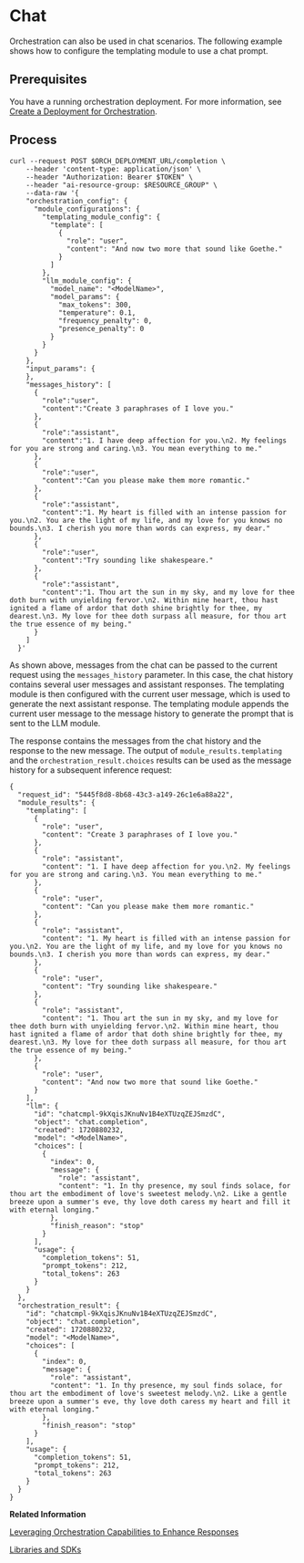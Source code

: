 <!-- loio39321a9f02c5486fafd76ec565cd9638 -->

# Chat

Orchestration can also be used in chat scenarios. The following example shows how to configure the templating module to use a chat prompt.



<a name="loio39321a9f02c5486fafd76ec565cd9638__section_vr2_rpj_12c"/>

## Prerequisites

You have a running orchestration deployment. For more information, see [Create a Deployment for Orchestration](create-a-deployment-for-orchestration-4387aa7.md).



<a name="loio39321a9f02c5486fafd76ec565cd9638__section_chv_4qj_12c"/>

## Process

```
curl --request POST $ORCH_DEPLOYMENT_URL/completion \
    --header 'content-type: application/json' \
    --header "Authorization: Bearer $TOKEN" \
    --header "ai-resource-group: $RESOURCE_GROUP" \
    --data-raw '{
    "orchestration_config": {
      "module_configurations": {
        "templating_module_config": {
          "template": [
            {
              "role": "user",
              "content": "And now two more that sound like Goethe."
            }
          ]
        },
        "llm_module_config": {
          "model_name": "<ModelName>",
          "model_params": {
            "max_tokens": 300,
            "temperature": 0.1,
            "frequency_penalty": 0,
            "presence_penalty": 0
          }
        }
      }
    },  
    "input_params": {
    },
    "messages_history": [
      {
        "role":"user",
        "content":"Create 3 paraphrases of I love you."
      },
      {
        "role":"assistant",
        "content":"1. I have deep affection for you.\n2. My feelings for you are strong and caring.\n3. You mean everything to me."
      },
      {
        "role":"user",
        "content":"Can you please make them more romantic."
      },
      {
        "role":"assistant",
        "content":"1. My heart is filled with an intense passion for you.\n2. You are the light of my life, and my love for you knows no bounds.\n3. I cherish you more than words can express, my dear."
      },
      {
        "role":"user",
        "content":"Try sounding like shakespeare."
      },
      {
        "role":"assistant",
        "content":"1. Thou art the sun in my sky, and my love for thee doth burn with unyielding fervor.\n2. Within mine heart, thou hast ignited a flame of ardor that doth shine brightly for thee, my dearest.\n3. My love for thee doth surpass all measure, for thou art the true essence of my being."
      }
    ]
  }'
```

As shown above, messages from the chat can be passed to the current request using the `messages_history` parameter. In this case, the chat history contains several user messages and assistant responses. The templating module is then configured with the current user message, which is used to generate the next assistant response. The templating module appends the current user message to the message history to generate the prompt that is sent to the LLM module.

The response contains the messages from the chat history and the response to the new message. The output of `module_results.templating` and the `orchestration_result.choices` results can be used as the message history for a subsequent inference request:

```
{
  "request_id": "5445f8d8-8b68-43c3-a149-26c1e6a88a22",
  "module_results": {
    "templating": [
      {
        "role": "user",
        "content": "Create 3 paraphrases of I love you."
      },
      {
        "role": "assistant",
        "content": "1. I have deep affection for you.\n2. My feelings for you are strong and caring.\n3. You mean everything to me."
      },
      {
        "role": "user",
        "content": "Can you please make them more romantic."
      },
      {
        "role": "assistant",
        "content": "1. My heart is filled with an intense passion for you.\n2. You are the light of my life, and my love for you knows no bounds.\n3. I cherish you more than words can express, my dear."
      },
      {
        "role": "user",
        "content": "Try sounding like shakespeare."
      },
      {
        "role": "assistant",
        "content": "1. Thou art the sun in my sky, and my love for thee doth burn with unyielding fervor.\n2. Within mine heart, thou hast ignited a flame of ardor that doth shine brightly for thee, my dearest.\n3. My love for thee doth surpass all measure, for thou art the true essence of my being."
      },
      {
        "role": "user",
        "content": "And now two more that sound like Goethe."
      }
    ],
    "llm": {
      "id": "chatcmpl-9kXqisJKnuNv1B4eXTUzqZEJSmzdC",
      "object": "chat.completion",
      "created": 1720880232,
      "model": "<ModelName>",
      "choices": [
        {
          "index": 0,
          "message": {
            "role": "assistant",
            "content": "1. In thy presence, my soul finds solace, for thou art the embodiment of love's sweetest melody.\n2. Like a gentle breeze upon a summer's eve, thy love doth caress my heart and fill it with eternal longing."
          },
          "finish_reason": "stop"
        }
      ],
      "usage": {
        "completion_tokens": 51,
        "prompt_tokens": 212,
        "total_tokens": 263
      }
    }
  },
  "orchestration_result": {
    "id": "chatcmpl-9kXqisJKnuNv1B4eXTUzqZEJSmzdC",
    "object": "chat.completion",
    "created": 1720880232,
    "model": "<ModelName>",
    "choices": [
      {
        "index": 0,
        "message": {
          "role": "assistant",
          "content": "1. In thy presence, my soul finds solace, for thou art the embodiment of love's sweetest melody.\n2. Like a gentle breeze upon a summer's eve, thy love doth caress my heart and fill it with eternal longing."
        },
        "finish_reason": "stop"
      }
    ],
    "usage": {
      "completion_tokens": 51,
      "prompt_tokens": 212,
      "total_tokens": 263
    }
  }
}
```

**Related Information**  


[Leveraging Orchestration Capabilities to Enhance Responses](https://developers.sap.com/tutorials/ai-core-orchestration-consumption-opt.html)

[Libraries and SDKs](libraries-and-sdks-499309d.md "Explore additional SDKs and libraries that you can use with SAP AI Core.")

